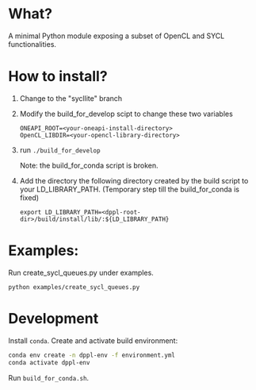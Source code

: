 What?
====
A minimal Python module exposing a subset of OpenCL and SYCL functionalities.

How to install?
===
   1. Change to the "sycllite" branch

   1. Modify the build_for_develop scipt to change these two variables
      ```
      ONEAPI_ROOT=<your-oneapi-install-directory>
      OpenCL_LIBDIR=<your-opencl-library-directory>
      ```

   1. run `./build_for_develop`

      Note: the build_for_conda script is broken.

   1. Add the directory the following directory created by the build script
      to your LD_LIBRARY_PATH. (Temporary step till the build_for_conda is fixed)

      `export LD_LIBRARY_PATH=<dppl-root-dir>/build/install/lib/:${LD_LIBRARY_PATH}`

Examples:
===
   Run create_sycl_queues.py under examples.

   `python examples/create_sycl_queues.py`

Development
===========

Install `conda`.
Create and activate build environment:
```bash
conda env create -n dppl-env -f environment.yml
conda activate dppl-env
```
Run `build_for_conda.sh`.
